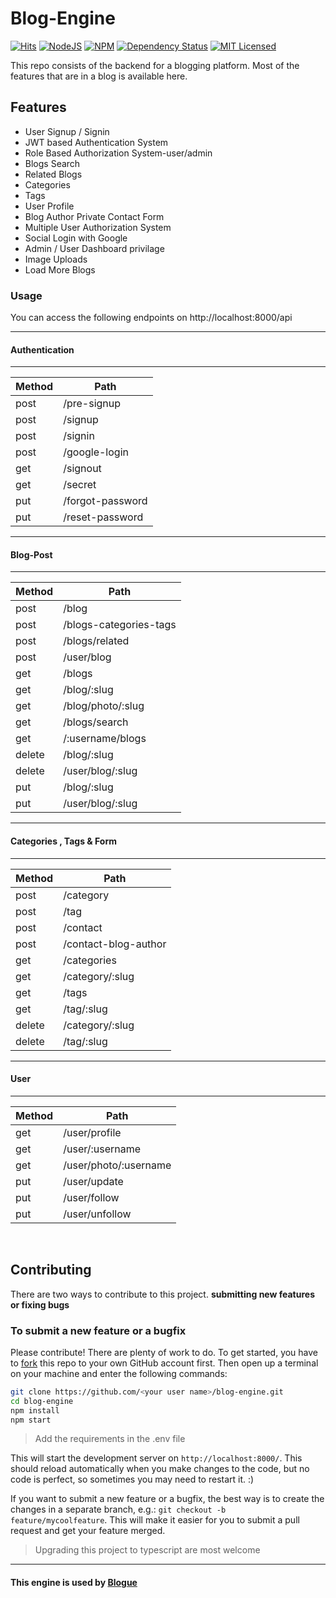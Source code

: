 # Blog-Engine

[![Hits](https://hits.seeyoufarm.com/api/count/incr/badge.svg?url=https%3A%2F%2Fgithub.com%2Fsujanchhetri%2Fblog-engine&count_bg=%2379C83D&title_bg=%23555555&icon=&icon_color=%23E7E7E7&title=hits&edge_flat=false)](https://hits.seeyoufarm.com)
 <a href="https://nodejs.org/en/blog/release/v15.1.0/"><img alt="NodeJS" src="https://img.shields.io/badge/node-15.1.0-important?style=flat-square" /></a>
 <a href="https://www.npmjs.com/package/npm/v/7.0.8"><img alt="NPM" src="https://img.shields.io/badge/npm-7.0.8-61DAFB?style=flat-square" /></a>
[![Dependency Status](https://img.shields.io/david/sujanchhetri/blog-engine.svg)](https://david-dm.org/sujanchhetri/blog-engine)
[![MIT Licensed](https://img.shields.io/badge/license-MIT-blue.svg)](LICENSE)

This repo consists of the backend for a blogging platform. Most of the features that are in a blog is available here.

## Features
- User Signup / Signin
- JWT based Authentication System
- Role Based Authorization System-user/admin
- Blogs Search
- Related Blogs
- Categories
- Tags
- User Profile
- Blog Author Private Contact Form
- Multiple User Authorization System
- Social Login with Google
- Admin / User Dashboard privilage
- Image Uploads
- Load More Blogs


### Usage
You can access the following endpoints on http://localhost:8000/api

- - -

#### Authentication

- - -

| Method      | Path |   
| ---        |    ----   |  
| post      | /pre-signup      | 
| post   | /signup       | 
| post   | /signin       | 
| post   | /google-login      | 
| get   | /signout        |
| get   | /secret        |
| put   | /forgot-password        | 
| put   | /reset-password |  

- - -

#### Blog-Post

- - -

| Method      | Path |    
| ---        |    ----   | 
| post      | /blog     |
| post   | /blogs-categories-tags       | 
| post   | /blogs/related     |
| post   | /user/blog      |
| get   | /blogs       |
| get   | /blog/:slug       | 
| get   | /blog/photo/:slug       |
| get   | /blogs/search | 
| get   | /:username/blogs |   
|delete  | /blog/:slug |   
|delete  | /user/blog/:slug |   
|put  | /blog/:slug |   
|put  | /user/blog/:slug |   



- - -

#### Categories , Tags & Form

- - -

| Method      | Path |    
| ---        |    ----   | 
| post      | /category   |
| post   | /tag      | 
| post   | /contact     | 
| post   | /contact-blog-author     | 
| get   | /categories      |
| get   | /category/:slug      | 
| get   | /tags       |
| get   | /tag/:slug | 
|delete  | /category/:slug |   
|delete  | /tag/:slug |   
 
 - - -

#### User

- - -

| Method      | Path |    
| ---        |    ----  | 
| get   | /user/profile      |
| get   | /user/:username     | 
| get   | /user/photo/:username      |
| put  | /user/update     |
| put  | /user/follow     |
| put  | /user/unfollow     |

<br/>

## Contributing

There are two ways to contribute to this project. **submitting new features or fixing bugs** 


### To submit a new feature or a bugfix

Please contribute! There are plenty of work to do. To get started, you have to [fork](https://github.com/sujanchhetri/blog-engine/fork) this repo to your own GitHub account first. Then open up a terminal on your machine and enter the following commands:

```bash
git clone https://github.com/<your user name>/blog-engine.git
cd blog-engine
npm install
npm start
```

> Add the requirements in the .env file

This will start the development server on `http://localhost:8000/`. This should reload automatically when you make changes to the code, but no code is perfect, so sometimes you may need to restart it. :)

If you want to submit a new feature or a bugfix, the best way is to create the changes in a separate branch, e.g.: `git checkout -b feature/mycoolfeature`. This will make it easier for you to submit a pull request and get your feature merged.

> Upgrading this project to  typescript are most welcome

- - -

#### This engine is used by [Blogue](https://blogue.tech)
